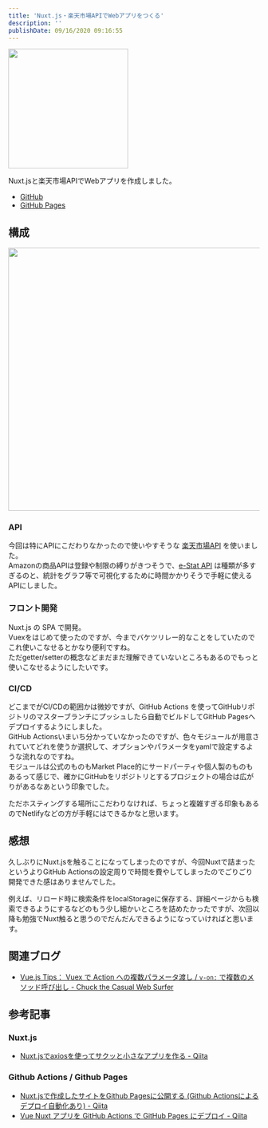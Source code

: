 ```yaml
---
title: 'Nuxt.js・楽天市場APIでWebアプリをつくる'
description: ''
publishDate: 09/16/2020 09:16:55
---
```


<p><span itemscope itemtype="http://schema.org/Photograph"><img src="/images/hatena/20190924093802.png" width="240" height="240" loading="lazy" title="" class="hatena-fotolife" itemprop="image"></span></p>

<p>Nuxt.jsと楽天市場APIでWebアプリを作成しました。</p>

<ul>
<li><a href="https://github.com/yuheijotaki/nuxt-rakuten-api">GitHub</a></li>
<li><a href="https://yuheijotaki.github.io/nuxt-rakuten-api/">GitHub Pages</a></li>
</ul>

<h2 id="構成">構成</h2>

<p><span itemscope itemtype="http://schema.org/Photograph"><img src="/images/hatena/20200916091603.png" width="1200" height="527" loading="lazy" title="" class="hatena-fotolife" itemprop="image"></span></p>

<h3 id="API">API</h3>

<p>今回は特にAPIにこだわりなかったので使いやすそうな <a href="https://webservice.rakuten.co.jp/api/ichibaitemsearch/">楽天市場API</a> を使いました。<br />
Amazonの商品APIは登録や制限の縛りがきつそうで、<a href="https://jtk.hatenablog.com/entry/2020/09/06/154224">e-Stat API</a> は種類が多すぎるのと、統計をグラフ等で可視化するために時間かかりそうで手軽に使えるAPIにしました。</p>

<h3 id="フロント開発">フロント開発</h3>

<p>Nuxt.js の SPA で開発。<br />
Vuexをはじめて使ったのですが、今までバケツリレー的なことをしていたのでこれ使いこなせるとかなり便利ですね。<br />
ただgetter/setterの概念などまだまだ理解できていないところもあるのでもっと使いこなせるようにしたいです。</p>

<h3 id="CICD">CI/CD</h3>

<p>どこまでがCI/CDの範囲かは微妙ですが、GitHub Actions を使ってGitHubリポジトリのマスターブランチにプッシュしたら自動でビルドしてGitHub Pagesへデプロイするようにしました。<br />
GitHub Actionsいまいち分かっていなかったのですが、色々モジュールが用意されていてどれを使うか選択して、オプションやパラメータをyamlで設定するような流れなのですね。<br />
モジュールは公式のものもMarket Place的にサードパーティや個人製のものもあるって感じで、確かにGitHubをリポジトリとするプロジェクトの場合は広がりがあるなあという印象でした。</p>

<p>ただホスティングする場所にこだわりなければ、ちょっと複雑すぎる印象もあるのでNetlifyなどの方が手軽にはできるかなと思います。</p>

<h2 id="感想">感想</h2>

<p>久しぶりにNuxt.jsを触ることになってしまったのですが、今回Nuxtで詰まったというよりGitHub Actionsの設定周りで時間を費やしてしまったのでごりごり開発できた感はありませんでした。</p>

<p>例えば、リロード時に検索条件をlocalStorageに保存する、詳細ページからも検索できるようにするなどのもう少し細かいところを詰めたかったですが、次回以降も勉強でNuxt触ると思うのでだんだんできるようになっていければと思います。</p>

<h2 id="関連ブログ">関連ブログ</h2>

<ul>
<li><a href="https://jtk.hatenablog.com/entry/2020/09/10/122535">Vue.js Tips： Vuex で Action への複数パラメータ渡し / <code>v-on:</code> で複数のメソッド呼び出し - Chuck the Casual Web Surfer</a></li>
</ul>

<h2 id="参考記事">参考記事</h2>

<h3 id="Nuxtjs">Nuxt.js</h3>

<ul>
<li><a href="https://qiita.com/mgr/items/f2193fd21765be1d34c2">Nuxt.jsでaxiosを使ってサクッと小さなアプリを作る - Qiita</a></li>
</ul>

<h3 id="Github-Actions--Github-Pages">Github Actions / Github Pages</h3>

<ul>
<li><a href="https://qiita.com/Ancient_Scapes/items/fe18bae043e4d35f1e39">Nuxt.jsで作成したサイトをGithub Pagesに公開する (Github Actionsによるデプロイ自動化あり) - Qiita</a></li>
<li><a href="https://qiita.com/peaceiris/items/154fc3f9bccf9e4eb137">Vue Nuxt アプリを GitHub Actions で GitHub Pages にデプロイ - Qiita</a></li>
</ul>
